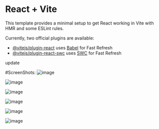 # React + Vite

This template provides a minimal setup to get React working in Vite with HMR and some ESLint rules.

Currently, two official plugins are available:

- [@vitejs/plugin-react](https://github.com/vitejs/vite-plugin-react/blob/main/packages/plugin-react/README.md) uses [Babel](https://babeljs.io/) for Fast Refresh
- [@vitejs/plugin-react-swc](https://github.com/vitejs/vite-plugin-react-swc) uses [SWC](https://swc.rs/) for Fast Refresh

update

#ScreenShots:
![image](https://github.com/Suraz28/CRUD-operations/assets/82082451/d27e6095-11c2-45ef-a1d3-66c3d09fa92d)

![image](https://github.com/Suraz28/CRUD-operations/assets/82082451/4769b736-d01a-42b4-acdb-c5b68da9e86c)

![image](https://github.com/Suraz28/CRUD-operations/assets/82082451/e5733477-d8bd-466b-ad05-4559d40ce34c)

![image](https://github.com/Suraz28/CRUD-operations/assets/82082451/b6dd834f-a2b5-44ed-97c6-58844fa9c921)

![image](https://github.com/Suraz28/CRUD-operations/assets/82082451/4048e91c-808f-4ea8-8fae-cb9908ac8de1)

![image](https://github.com/Suraz28/CRUD-operations/assets/82082451/9820dc91-7830-45bb-9894-d2815d6ae8fc)





